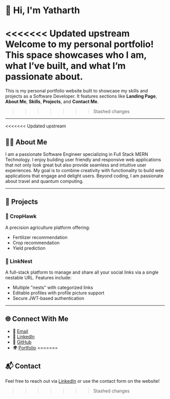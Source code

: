 # 👋 Hi, I'm Yatharth

<<<<<<< Updated upstream
Welcome to my personal portfolio! This space showcases who I am, what I’ve built, and what I’m passionate about.
=======
This is my personal portfolio website built to showcase my skills and projects as a Software Developer. It features sections like **Landing Page**, **About Me**, **Skills**, **Projects**, and **Contact Me**.
>>>>>>> Stashed changes

---

<<<<<<< Updated upstream
## 🧑‍💻 About Me

I am a passionate Software Engineer specializing in Full Stack MERN Technology. I enjoy building user friendly and responsive web applications that not only look great but also provide seamless and intuitive user experiences. My goal is to combine creativity with functionality to build web applications that engage and delight users. Beyond coding, I am passionate about travel and quantum computing.

---

## 🚀 Projects

### 🌾 CropHawk
A precision agriculture platform offering:
- Fertilizer recommendation  
- Crop recommendation  
- Yield prediction
  
### 🔗 LinkNest
A full-stack platform to manage and share all your social links via a single nestable URL. Features include:
- Multiple "nests" with categorized links
- Editable profiles with profile picture support
- Secure JWT-based authentication

---

## 🌐 Connect With Me

- 📧 [Email](mailto:yatharth2906@gmail.com)
- 💼 [LinkedIn](https://linkedin.com/in/yatharth2906)
- 🐙 [GitHub](https://github.com/yatharth-2906)
- 🌍 [Portfolio](https://yatharth2906-portfolio.vercel.app)
=======
## 📬 Contact
Feel free to reach out via [LinkedIn](https://linkedin.com/in/yatharth2906) or use the contact form on the website!
>>>>>>> Stashed changes
